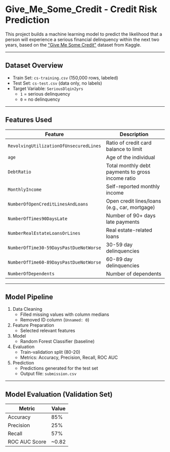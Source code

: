 # Give_Me_Some_Credit - Credit Risk Prediction

This project builds a machine learning model to predict the likelihood that a person will experience a serious financial delinquency within the next two years, based on the ["Give Me Some Credit"](https://www.kaggle.com/competitions/GiveMeSomeCredit) dataset from Kaggle.

---

## Dataset Overview

- Train Set: `cs-training.csv` (150,000 rows, labeled)
- Test Set: `cs-test.csv` (data only, no labels)
- Target Variable: `SeriousDlqin2yrs`  
    - `1` = serious delinquency  
    - `0` = no delinquency

---

## Features Used

| Feature                                 | Description                                        |
|-----------------------------------------|----------------------------------------------------|
| `RevolvingUtilizationOfUnsecuredLines`  | Ratio of credit card balance to limit              |
| `age`                                   | Age of the individual                              |
| `DebtRatio`                             | Total monthly debt payments to gross income ratio  |
| `MonthlyIncome`                         | Self-reported monthly income                       |
| `NumberOfOpenCreditLinesAndLoans`       | Open credit lines/loans (e.g., car, mortgage)      |
| `NumberOfTimes90DaysLate`               | Number of 90+ days late payments                   |
| `NumberRealEstateLoansOrLines`          | Real estate-related loans                          |
| `NumberOfTime30-59DaysPastDueNotWorse`  | 30-59 day delinquencies                            |
| `NumberOfTime60-89DaysPastDueNotWorse`  | 60-89 day delinquencies                            |
| `NumberOfDependents`                    | Number of dependents                               |

---

## Model Pipeline

1. Data Cleaning
    - Filled missing values with column medians
    - Removed ID column (`Unnamed: 0`)
2. Feature Preparation
    - Selected relevant features
3. Model
    - Random Forest Classifier (baseline)
4. Evaluation
    - Train-validation split (80-20)
    - Metrics: Accuracy, Precision, Recall, ROC AUC
5. Prediction
    - Predictions generated for the test set
    - Output file: `submission.csv`

---

## Model Evaluation (Validation Set)

| Metric        | Value       |
|---------------|-------------|
| Accuracy      | 85%         |
| Precision     | 25%         |
| Recall        | 57%         |
| ROC AUC Score | ~0.82       |
